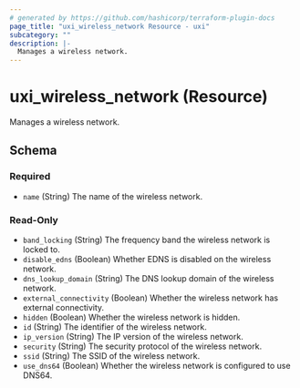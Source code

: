 ```yaml
---
# generated by https://github.com/hashicorp/terraform-plugin-docs
page_title: "uxi_wireless_network Resource - uxi"
subcategory: ""
description: |-
  Manages a wireless network.
---
```


# uxi_wireless_network (Resource)

Manages a wireless network.



<!-- schema generated by tfplugindocs -->
## Schema

### Required

- `name` (String) The name of the wireless network.

### Read-Only

- `band_locking` (String) The frequency band the wireless network is locked to.
- `disable_edns` (Boolean) Whether EDNS is disabled on the wireless network.
- `dns_lookup_domain` (String) The DNS lookup domain of the wireless network.
- `external_connectivity` (Boolean) Whether the wireless network has external connectivity.
- `hidden` (Boolean) Whether the wireless network is hidden.
- `id` (String) The identifier of the wireless network.
- `ip_version` (String) The IP version of the wireless network.
- `security` (String) The security protocol of the wireless network.
- `ssid` (String) The SSID of the wireless network.
- `use_dns64` (Boolean) Whether the wireless network is configured to use DNS64.
